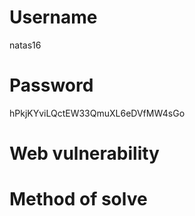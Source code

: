 # Username
natas16
# Password
hPkjKYviLQctEW33QmuXL6eDVfMW4sGo
# Web vulnerability
# Method of solve
